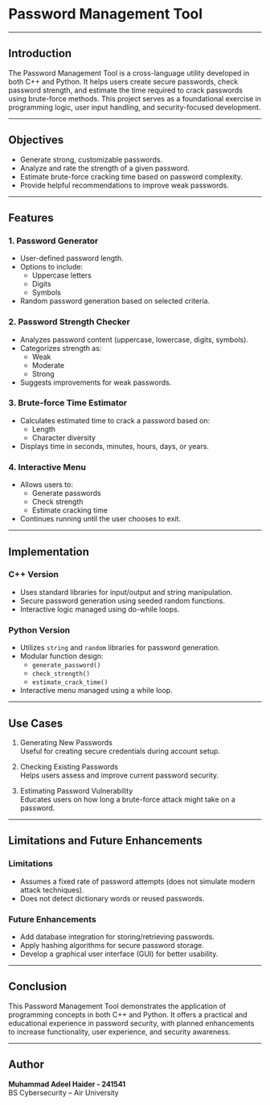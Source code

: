 # Password Management Tool

---

## Introduction

The Password Management Tool is a cross-language utility developed in both C++ and Python. It helps users create secure passwords, check password strength, and estimate the time required to crack passwords using brute-force methods. This project serves as a foundational exercise in programming logic, user input handling, and security-focused development.

---

## Objectives

- Generate strong, customizable passwords.
- Analyze and rate the strength of a given password.
- Estimate brute-force cracking time based on password complexity.
- Provide helpful recommendations to improve weak passwords.

---

## Features

### 1. Password Generator

- User-defined password length.
- Options to include:
  - Uppercase letters
  - Digits
  - Symbols
- Random password generation based on selected criteria.

### 2. Password Strength Checker

- Analyzes password content (uppercase, lowercase, digits, symbols).
- Categorizes strength as:
  - Weak
  - Moderate
  - Strong
- Suggests improvements for weak passwords.

### 3. Brute-force Time Estimator

- Calculates estimated time to crack a password based on:
  - Length
  - Character diversity
- Displays time in seconds, minutes, hours, days, or years.

### 4. Interactive Menu

- Allows users to:
  - Generate passwords
  - Check strength
  - Estimate cracking time
- Continues running until the user chooses to exit.

---

## Implementation

### C++ Version

- Uses standard libraries for input/output and string manipulation.
- Secure password generation using seeded random functions.
- Interactive logic managed using do-while loops.

### Python Version

- Utilizes `string` and `random` libraries for password generation.
- Modular function design:
  - `generate_password()`
  - `check_strength()`
  - `estimate_crack_time()`
- Interactive menu managed using a while loop.

---

## Use Cases

1. Generating New Passwords  
   Useful for creating secure credentials during account setup.

2. Checking Existing Passwords  
   Helps users assess and improve current password security.

3. Estimating Password Vulnerability  
   Educates users on how long a brute-force attack might take on a password.

---

## Limitations and Future Enhancements

### Limitations

- Assumes a fixed rate of password attempts (does not simulate modern attack techniques).
- Does not detect dictionary words or reused passwords.

### Future Enhancements

- Add database integration for storing/retrieving passwords.
- Apply hashing algorithms for secure password storage.
- Develop a graphical user interface (GUI) for better usability.

---

## Conclusion

This Password Management Tool demonstrates the application of programming concepts in both C++ and Python. It offers a practical and educational experience in password security, with planned enhancements to increase functionality, user experience, and security awareness.

---

## Author

**Muhammad Adeel Haider - 241541**  
BS Cybersecurity – Air University  
